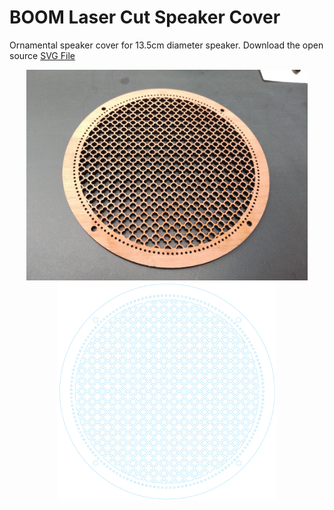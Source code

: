 # BOOM Laser Cut Speaker Cover

Ornamental speaker cover for 13.5cm diameter speaker.
Download the open source [SVG File](https://github.com/BoomCorp/BOOM-Laser-Cut-Speaker-Cover/raw/master/svgs/BOOM%20Speaker%20Cover%201.svg.zip)

<p align="center">
  <img src="pics/BOOM Speaker Cover 1.jpg" width="450"/>
  <img src="pics/BOOM Speaker Cover 1 svg preview.png" width="350"/>
</p>
